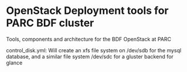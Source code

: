 OpenStack Deployment tools for PARC BDF cluster
===============================================

Tools, components and architecture for the BDF OpenStack at PARC

control_disk.yml: Will create an xfs file system on /dev/sdb for the mysql database, and a similar file system /dev/sdc for a gluster backend for glance
